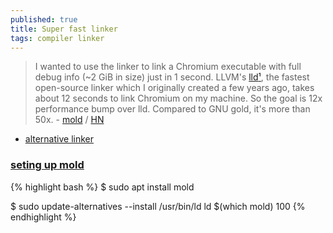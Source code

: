 ```yaml
---
published: true
title: Super fast linker
tags: compiler linker
---
```

> I wanted to use the linker to link a Chromium executable with full debug info (~2 GiB in size) just in 1 second. LLVM's [lld](https://news.ycombinator.com/item?id=13670458)[¹](https://lld.llvm.org/), the fastest open-source linker which I originally created a few years ago, takes about 12 seconds to link Chromium on my machine. So the goal is 12x performance bump over lld. Compared to GNU gold, it's more than 50x. - [mold](https://github.com/rui314/mold) / [HN](https://news.ycombinator.com/item?id=26233244)

- [alternative linker]()

### [seting up mold](https://chatgpt.com/share/67b4ec70-7164-800d-b0e5-15c374172817)

{% highlight bash %}
$ sudo apt install mold

$ sudo update-alternatives --install /usr/bin/ld ld $(which mold) 100
{% endhighlight %}